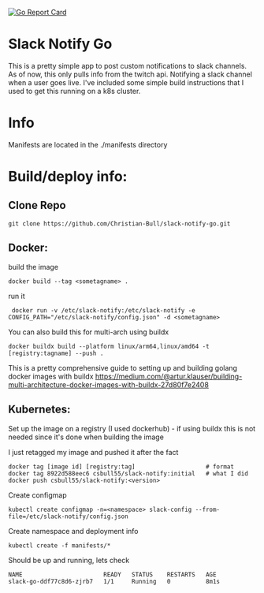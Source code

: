 [![Go Report Card](https://goreportcard.com/badge/github.com/Christian-Bull/slack-notify-go)](https://goreportcard.com/report/github.com/Christian-Bull/slack-notify-go)

# Slack Notify Go

This is a pretty simple app to post custom notifications to slack channels. As of now, this only pulls info from the twitch api. Notifying a slack channel when a user goes live. I've included some simple build instructions that I used to get this running on a k8s cluster.


# Info

Manifests are located in the ./manifests directory

# Build/deploy info:

## Clone Repo

`git clone https://github.com/Christian-Bull/slack-notify-go.git`

## Docker:

build the image

    docker build --tag <sometagname> . 

run it

     docker run -v /etc/slack-notify:/etc/slack-notify -e CONFIG_PATH="/etc/slack-notify/config.json" -d <sometagname>

You can also build this for multi-arch using buildx
    
    docker buildx build --platform linux/arm64,linux/amd64 -t [registry:tagname] --push .

This is a pretty comprehensive guide to setting up and building golang docker images with buildx https://medium.com/@artur.klauser/building-multi-architecture-docker-images-with-buildx-27d80f7e2408

## Kubernetes:

Set up the image on a registry (I used dockerhub) - if using buildx this is not needed since it's done when building the image

I just retagged my image and pushed it after the fact

    docker tag [image id] [registry:tag]                    # format
    docker tag 8922d588eec6 csbull55/slack-notify:initial   # what I did
    docker push csbull55/slack-notify:<version>

Create configmap

    kubectl create configmap -n=<namespace> slack-config --from-file=/etc/slack-notify/config.json


Create namespace and deployment info

    kubectl create -f manifests/*

Should be up and running, lets check

```cbull@cbull:~$ kubectl get pods -n=cbull
NAME                       READY   STATUS    RESTARTS   AGE
slack-go-ddf77c8d6-zjrb7   1/1     Running   0          8m1s
```